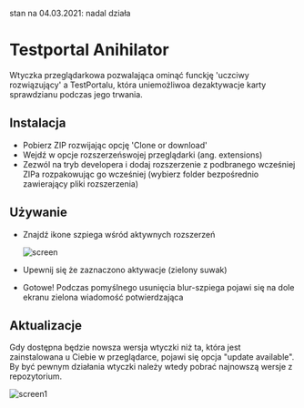 stan na 04.03.2021: nadal działa

# Testportal Anihilator
Wtyczka przeglądarkowa pozwalająca ominąć funckję 'uczciwy rozwiązujący' a TestPortalu, która uniemożliwoa dezaktywacje karty sprawdzianu podczas jego trwania. 

## Instalacja
* Pobierz ZIP rozwijając opcję 'Clone or download'
* Wejdź w opcje rozszerzeńswojej przeglądarki (ang. extensions)
* Zezwól na tryb developera i dodaj rozszerzenie z podbranego wcześniej ZIPa rozpakowując go wcześniej (wybierz folder bezpośrednio zawierający pliki rozszerzenia)

## Używanie
* Znajdź ikone szpiega wśród aktywnych rozszerzeń

     ![screen](./assets/screen.png)

* Upewnij się że zaznaczono aktywacje (zielony suwak)
* Gotowe! Podczas pomyślnego usunięcia blur-szpiega pojawi się na dole ekranu zielona wiadomość potwierdzająca

## Aktualizacje
Gdy dostępna będzie nowsza wersja wtyczki niż ta, która jest zainstalowana u Ciebie w przeglądarce, pojawi się opcja "update available". By być pewnym działania wtyczki należy wtedy pobrać najnowszą wersje z repozytorium.

 ![screen1](./assets/screen1.png)
